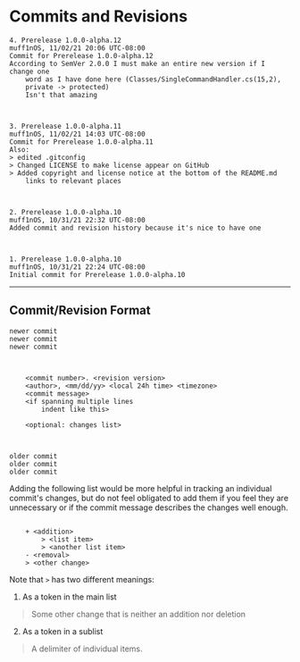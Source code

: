 # Commits and Revisions



	4. Prerelease 1.0.0-alpha.12
	muff1nOS, 11/02/21 20:06 UTC-08:00
	Commit for Prerelease 1.0.0-alpha.12
	According to SemVer 2.0.0 I must make an entire new version if I change one
		word as I have done here (Classes/SingleCommandHandler.cs(15,2),
		private -> protected)
		Isn't that amazing



	3. Prerelease 1.0.0-alpha.11
	muff1nOS, 11/02/21 14:03 UTC-08:00
	Commit for Prerelease 1.0.0-alpha.11
	Also:
	> edited .gitconfig
	> Changed LICENSE to make license appear on GitHub
	> Added copyright and license notice at the bottom of the README.md
		links to relevant places



	2. Prerelease 1.0.0-alpha.10
	muff1nOS, 10/31/21 22:32 UTC-08:00
	Added commit and revision history because it's nice to have one



	1. Prerelease 1.0.0-alpha.10
	muff1nOS, 10/31/21 22:24 UTC-08:00
	Initial commit for Prerelease 1.0.0-alpha.10



--------------------------------------------------------------------------------

## Commit/Revision Format

```
newer commit
newer commit
newer commit



	<commit number>. <revision version>
	<author>, <mm/dd/yy> <local 24h time> <timezone>
	<commit message>
	<if spanning multiple lines
		indent like this>

	<optional: changes list>



older commit
older commit
older commit
```

Adding the following list would be more helpful in tracking an individual
commit's changes, but do not feel obligated to add them if you feel they are
unnecessary or if the commit message describes the changes well enough.

```

	+ <addition>
		> <list item>
		> <another list item>
	- <removal>
	> <other change>

```

Note that `>` has two different meanings:

1. As a token in the main list
> Some other change that is neither an addition nor deletion

2. As a token in a sublist
> A delimiter of individual items.